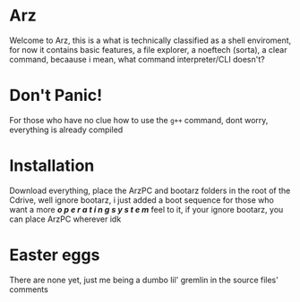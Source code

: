 # Arz
Welcome to Arz, this is a what is technically classified as a shell enviroment, for now it contains basic features, a file explorer, a noeftech (sorta),
a clear command, becaause i mean, what command interpreter/CLI doesn't?

# Don't Panic!
For those who have no clue how to use the ``g++`` command, dont worry, everything is already compiled

# Installation

Download everything, place the ArzPC and bootarz folders in the root of the Cdrive, well ignore bootarz, i just added a boot sequence for those who want a more 
***o p e r a t i n g    s y s t e m*** feel to it, if your ignore bootarz, you can place ArzPC wherever idk

# Easter eggs
There are none yet, just me being a dumbo lil' gremlin in the source files' comments
